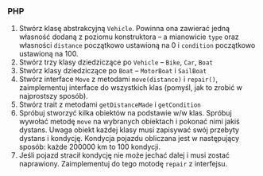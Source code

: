 ### PHP ###

1. Stwórz klasę abstrakcyjną `Vehicle`. Powinna ona zawierać jedną własność dodaną z poziomu konstruktora – a mianowicie `type` oraz własności  `distance` początkowo ustawioną na 0 i `condition` początkowo ustawioną na 100.
2. Stwórz trzy klasy dziedziczące po `Vehicle` – `Bike`, `Car`, `Boat`
3. Stwórz klasy dziedziczące po `Boat` – `MotorBoat` i `SailBoat`
4. Stwórz interface `Move` z metodami `move(distance)` i `repair()`, zaimplementuj interface do wszystkich klas (pomyśl, jak to zrobić w najprostszy sposób).
5. Stwórz trait z metodami `getDistanceMade` i `getCondition`
6. Spróbuj stworzyć kilka obiektów na podstawie w/w klas. Spróbuj wywołać metodę `move` na wybranych obiektach i pokonać nimi jakiś dystans. Uwaga obiekt każdej klasy musi zapisywać swój przebyty dystans i kondycję. Kondycja pojazdu obliczana jest w następujący sposób: każde 200000 km to 100 kondycji. 
7. Jeśli pojazd stracił kondycję nie może jechać dalej i musi zostać naprawiony. Zaimplementuj do tego motodę `repair` z interfejsu.
